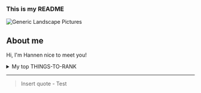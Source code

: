 ### This is my README

<picture>
 <source media="(prefers-color-scheme: dark)" srcset="https://images.unsplash.com/photo-1515825838458-f2a94b20105a?ixlib=rb-4.0.3&ixid=M3wxMjA3fDB8MHxwaG90by1wYWdlfHx8fGVufDB8fHx8fA%3D%3D&auto=format&fit=crop&w=2188&q=80">
 <source media="(prefers-color-scheme: light)" srcset="https://www.pexels.com/photo/red-canoes-on-sea-dock-near-calm-body-of-water-1619317/">
 <img alt="Generic Landscape Pictures" src="https://images.pexels.com/photos/1166209/pexels-photo-1166209.jpeg?auto=compress&cs=tinysrgb&w=600">
</picture>

## About me

Hi, I'm Hannen nice to meet you!


<details>
<summary>My top THINGS-TO-RANK</summary>

| Rank | Favourite food |
|-----:|----------------|
|     1| Nasi Lemak     |
|     2| Chap Fan       |
|     3| Kueh Tiaw      |

</details>

---
> Insert quote - Test

<!--
**Hannnen28/Hannnen28** is a ✨ _special_ ✨ repository because its `README.md` (this file) appears on your GitHub profile.

Here are some ideas to get you started:

- 🔭 I’m currently working on ...
- 🌱 I’m currently learning ...
- 👯 I’m looking to collaborate on ...
- 🤔 I’m looking for help with ...
- 💬 Ask me about ...
- 📫 How to reach me: ...
- 😄 Pronouns: ...
- ⚡ Fun fact: ...
-->
